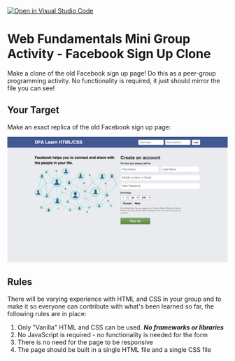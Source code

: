[![Open in Visual Studio Code](https://classroom.github.com/assets/open-in-vscode-718a45dd9cf7e7f842a935f5ebbe5719a5e09af4491e668f4dbf3b35d5cca122.svg)](https://classroom.github.com/online_ide?assignment_repo_id=13748821&assignment_repo_type=AssignmentRepo)
# Web Fundamentals Mini Group Activity - Facebook Sign Up Clone

Make a clone of the old Facebook sign up page! Do this as a peer-group programming activity. No functionality is required, it just should mirror the file you can see!

## Your Target

Make an exact replica of the old Facebook sign up page:

![Facebook Sign Up](./images/facebook-clone.png)

## Rules

There will be varying experience with HTML and CSS in your group and to make it so everyone can contribute with what's been learned so far, the following rules are in place:

1) Only "Vanilla" HTML and CSS can be used. ***No frameworks or libraries***
2) No JavaScript is required - no functionality is needed for the form
3) There is no need for the page to be responsive
4) The page should be built in a single HTML file and a single CSS file
